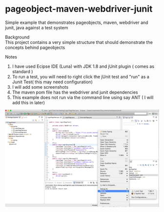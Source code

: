 # pageobject-maven-webdriver-junit
Simple example that demonstrates pageobjects, maven, webdriver and junit, java against a test system


Background  
This project contains a very simple structure that should demonstrate the concepts behind pageobjects

Notes  
1. I have used Ecipse IDE (Luna) with JDK 1.8 and jUnit plugin ( comes as standard )  
2. To run a test, you will need to right click the jUnit test and "run" as a Junit Test( this may need configuration)    
3. I will add some screenshots  
4. The maven pom file has the webdriver and junit dependencies  
5. This example does not run via the command line using say ANT ( I will add this in later)  


![Alt text](/docs/ecpise-run-junit.png?raw=true "Eclipse - jUnit run")
